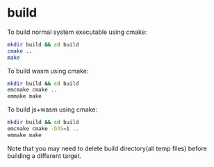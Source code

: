 # build

To build normal system executable using cmake:
```bash
mkdir build && cd build
cmake ..
make
```

To build wasm using cmake:
```bash
mkdir build && cd build
emcmake cmake ..
emmake make
```

To build js+wasm using cmake:
```bash
mkdir build && cd build
emcmake cmake -DJS=1 ..
emmake make
```

Note that you may need to delete build directory(all temp files) before building
a different target.